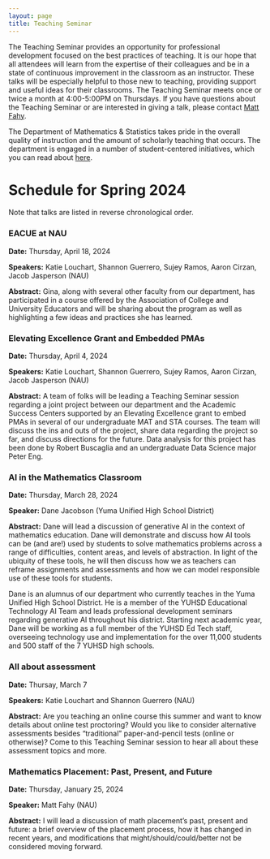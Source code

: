 ```yaml
---
layout: page
title: Teaching Seminar
---
```


The Teaching Seminar provides an opportunity for professional development focused on the best practices of teaching. It is our hope that all attendees will learn from the expertise of their colleagues and be in a state of continuous improvement in the classroom as an instructor. These talks will be especially helpful to those new to teaching, providing support and useful ideas for their classrooms. The Teaching Seminar meets once or twice a month at 4:00-5:00PM on Thursdays.  If you have questions about the Teaching Seminar or are interested in giving a talk, please contact [Matt Fahy](mailto:Matthew.Fahy@nau.edu).

The Department of Mathematics & Statistics takes pride in the overall quality of instruction and the amount of scholarly teaching that occurs. The department is engaged in a number of student-centered initiatives, which you can read about [here](http://nau.edu/CEFNS/NatSci/Math/Innovative-Teaching/).

# Schedule for Spring 2024 #

Note that talks are listed in reverse chronological order.

### EACUE at NAU

**Date:** Thursday, April 18, 2024

**Speakers:** Katie Louchart, Shannon Guerrero, Sujey Ramos, Aaron Cirzan, Jacob Jasperson (NAU)

**Abstract:** Gina, along with several other faculty from our department, has participated in a course offered by the Association of College and University Educators and will be sharing about the program as well as highlighting a few ideas and practices she has learned. 

### Elevating Excellence Grant and Embedded PMAs

**Date:** Thursday, April 4, 2024

**Speakers:** Katie Louchart, Shannon Guerrero, Sujey Ramos, Aaron Cirzan, Jacob Jasperson (NAU)

**Abstract:** A team of folks will be leading a Teaching Seminar session regarding a joint project between our department and the Academic Success Centers supported by an Elevating Excellence grant to embed PMAs in several of our undergraduate MAT and STA courses.  The team will discuss the ins and outs of the project, share data regarding the project so far, and discuss directions for the future. Data analysis for this project has been done by Robert Buscaglia and an undergraduate Data Science major Peter Eng.

### AI in the Mathematics Classroom

**Date:** Thursday, March 28, 2024

**Speaker:** Dane Jacobson (Yuma Unified High School District)

**Abstract:** Dane will lead a discussion of generative AI in the context of mathematics education.  Dane will demonstrate and discuss how AI tools can be (and are!) used by students to solve mathematics problems across a range of difficulties, content areas, and levels of abstraction.  In light of the ubiquity of these tools, he will then discuss how we as teachers can reframe assignments and assessments and how we can model responsible use of these tools for students.
 
Dane is an alumnus of our department who currently teaches in the Yuma Unified High School District.  He is a member of the YUHSD Educational Technology AI Team and leads professional development seminars regarding generative AI throughout his district.  Starting next academic year, Dane will be working as a full member of the YUHSD Ed Tech staff, overseeing technology use and implementation for the over 11,000 students and 500 staff of the 7 YUHSD high schools. 

### All about assessment

**Date:** Thursay, March 7 

**Speakers:** Katie Louchart and Shannon Guerrero (NAU)

**Abstract:** Are you teaching an online course this summer and want to know details about online test proctoring?  Would you like to consider alternative assessments besides “traditional” paper-and-pencil tests (online or otherwise)?  Come to this Teaching Seminar session to hear all about these assessment topics and more.

### Mathematics Placement: Past, Present, and Future

**Date:** Thursday, January 25, 2024

**Speaker:** Matt Fahy (NAU)

**Abstract:** I will lead a discussion of math placement’s past, present and future: a brief overview of the placement process, how it has changed in recent years, and modifications that might/should/could/better not be considered moving forward.
